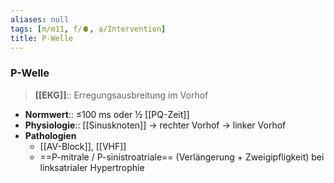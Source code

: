```yaml
---
aliases: null
tags: [m/m11, f/🫀, a/Intervention]
title: P-Welle
---
```

### P-Welle
> **[[EKG]]**:: Erregungsausbreitung im Vorhof
- **Normwert**:: ≤100 ms oder ½ [[PQ-Zeit]]
- **Physiologie**:: [[Sinusknoten]] → rechter Vorhof → linker Vorhof
- **Pathologien**
	- [[AV-Block]], [[VHF]]
	- ==P-mitrale / P-sinistroatriale== (Verlängerung + Zweigipfligkeit) bei linksatrialer Hypertrophie